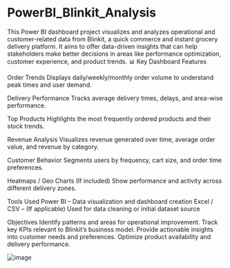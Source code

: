 # PowerBI_Blinkit_Analysis
This Power BI dashboard project visualizes and analyzes operational and customer-related data from Blinkit, a quick commerce and instant grocery delivery platform. It aims to offer data-driven insights that can help stakeholders make better decisions in areas like performance optimization, customer experience, and product trends.
📊 Key Dashboard Features

Order Trends	Displays daily/weekly/monthly order volume to understand peak times and user demand.

Delivery Performance	Tracks average delivery times, delays, and area-wise performance.

Top Products	Highlights the most frequently ordered products and their stock trends.

Revenue Analysis	Visualizes revenue generated over time, average order value, and revenue by category.

Customer Behavior	Segments users by frequency, cart size, and order time preferences.

Heatmaps / Geo Charts	(If included) Show performance and activity across different delivery zones.

Tools Used
Power BI – Data visualization and dashboard creation
Excel / CSV – (If applicable) Used for data cleaning or initial dataset source

Objectives
Identify patterns and areas for operational improvement.
Track key KPIs relevant to Blinkit’s business model.
Provide actionable insights into customer needs and preferences.
Optimize product availability and delivery performance.

![image](https://github.com/user-attachments/assets/4e42cd0b-5cdd-4149-8f3e-1683314a2715)
